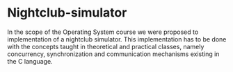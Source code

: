# Nightclub-simulator
In the scope of the Operating System course we were proposed to implementation of a nightclub simulator. This implementation has to be done with the concepts taught in theoretical and practical classes, namely concurrency, synchronization and communication mechanisms existing in the C language.

